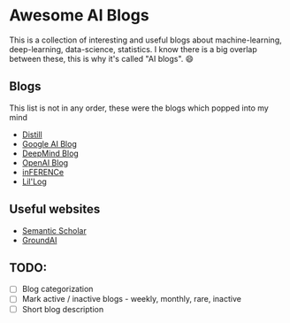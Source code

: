 # Awesome AI Blogs

This is a collection of interesting and useful blogs about machine-learning, deep-learning, data-science, statistics. I know there is a big overlap between these, this is why it's called "AI blogs". :smile:

## Blogs

This list is not in any order, these were the blogs which popped into my mind

- [Distill](https://distill.pub/)
- [Google AI Blog](https://ai.googleblog.com/)
- [DeepMind Blog](https://deepmind.com/blog)
- [OpenAI Blog](https://openai.com/blog/)
- [inFERENCe](https://www.inference.vc/)
- [Lil'Log](https://lilianweng.github.io/lil-log/)

## Useful websites

- [Semantic Scholar](https://www.semanticscholar.org/)
- [GroundAI](https://www.groundai.com/)

## TODO:

- [ ] Blog categorization
- [ ] Mark active / inactive blogs - weekly, monthly, rare, inactive
- [ ] Short blog description
